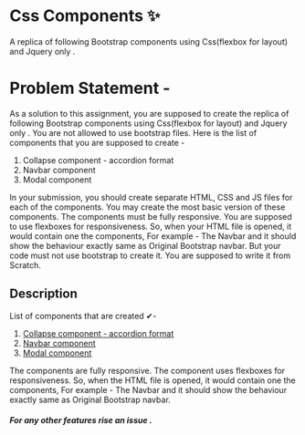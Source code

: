 #  Css Components ✨
A replica of following Bootstrap components using Css(flexbox for layout) and Jquery only .

# Problem Statement -
As a solution to this assignment, you are supposed to create the replica of following
Bootstrap components using Css(flexbox for layout) and Jquery only . You are not
allowed to use bootstrap files. Here is the list of components that you are supposed
to create -
1. Collapse component - accordion format
2. Navbar component
3. Modal component

In your submission, you should create separate HTML, CSS and JS files for each of the
components. You may create the most basic version of these components. The
components must be fully responsive. You are supposed to use flexboxes for
responsiveness. So, when your HTML file is opened, it would contain one the
components, For example - The Navbar and it should show the behaviour exactly same
as Original Bootstrap navbar. But your code must not use bootstrap to create it. You are
supposed to write it from Scratch.
## Description

List of components that are created ✔-

 1. [Collapse component - accordion format](https://basic-rest.vivekm.me/)
 2. [Navbar component](https://basic-rest.vivekm.me/navbar.html)
 3. [Modal component](https://basic-rest.vivekm.me/modal.html)

The components are fully responsive. The component uses flexboxes for
responsiveness. So, when the HTML file is opened, it would contain one the
components, For example - The Navbar and it should show the behaviour exactly same as Original Bootstrap navbar. 

##### For any other features rise an issue . 

